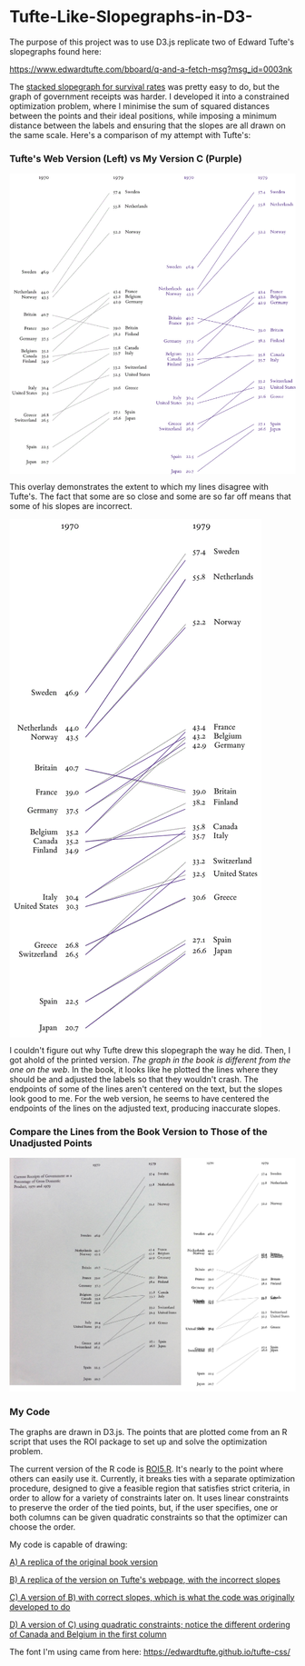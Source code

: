 # Tufte-Like-Slopegraphs-in-D3-

The purpose of this project was to use D3.js replicate two of Edward Tufte's slopegraphs found here:

https://www.edwardtufte.com/bboard/q-and-a-fetch-msg?msg_id=0003nk

The [stacked slopegraph for survival rates](https://zrvc.github.io/Tufte-Like-Slopegraphs-in-D3-/TufteGillSansStyle.html) was pretty easy to do, but the graph of government receipts was harder. I developed it into a constrained optimization problem, where I minimise the sum of squared distances between the points and their ideal positions, while imposing a minimum distance between the labels and ensuring that the slopes are all drawn on the same scale. Here's a comparison of my attempt with Tufte's:

### Tufte's Web Version (Left) vs My Version C (Purple)

<img align="middle" src="https://github.com/ZRVc/Tufte-Like-Slopegraphs-in-D3-/blob/master/images/TufteVsMineSBS.png" width="890">



This overlay demonstrates the extent to which my lines disagree with Tufte's. The fact that some are so close and some are so far off means that some of his slopes are incorrect.

<img align="middle" src="https://github.com/ZRVc/Tufte-Like-Slopegraphs-in-D3-/blob/master/images/TufteVsMineOverlay.png">

I couldn't figure out why Tufte drew this slopegraph the way he did. Then, I got ahold of the printed version. <i>The graph in the book is different from the one on the web</i>. In the book, it looks like he plotted the lines where they should be and adjusted the labels so that they wouldn't crash. The endpoints of some of the lines aren't centered on the text, but the slopes look good to me. For the web version, he seems to have centered the endpoints of the lines on the adjusted text, producing inaccurate slopes.

### Compare the Lines from the Book Version to Those of the Unadjusted Points
<img src="https://github.com/ZRVc/Tufte-Like-Slopegraphs-in-D3-/blob/master/images/TufteBookVsCrash.jpg">

### My Code
The graphs are drawn in D3.js. The points that are plotted come from an R script that uses the ROI package to set up and solve the optimization problem.

The current version of the R code is [ROI5.R](https://github.com/ZRVc/Tufte-Like-Slopegraphs-in-D3-/blob/master/ROI5.R).  It's nearly to the point where others can easily use it.  Currently, it breaks ties with a separate optimization procedure, designed to give a feasible region that satisfies strict criteria, in order to allow for a variety of constraints later on.  It uses linear constraints to preserve the order of the tied points, but, if the user specifies, one or both columns can be given quadratic constraints so that the optimizer can choose the order.

My code is capable of drawing:

[A) A replica of the original book version](https://zrvc.github.io/Tufte-Like-Slopegraphs-in-D3-/TufteCorrect.html)

[B) A replica of the version on Tufte's webpage, with the incorrect slopes](https://zrvc.github.io/Tufte-Like-Slopegraphs-in-D3-/TufteIncorrect.html)

[C) A version of B) with correct slopes, which is what the code was originally developed to do](https://zrvc.github.io/Tufte-Like-Slopegraphs-in-D3-/TufteNewCorrect.html)

[D) A version of C) using quadratic constraints; notice the different ordering of Canada and Belgium in the first column](https://zrvc.github.io/Tufte-Like-Slopegraphs-in-D3-/TufteQuadratic124.html)

The font I'm using came from here:
https://edwardtufte.github.io/tufte-css/
